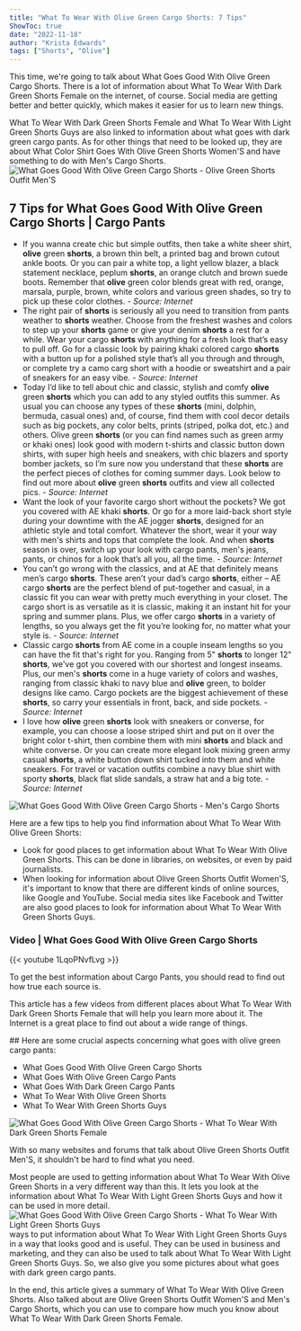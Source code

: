 ```yaml
---
title: "What To Wear With Olive Green Cargo Shorts: 7 Tips"
ShowToc: true 
date: "2022-11-18"
author: "Krista Edwards" 
tags: ["Shorts", "Olive"]
---
```


	
This time, we're going to talk about What Goes Good With Olive Green Cargo Shorts. There is a lot of information about What To Wear With Dark Green Shorts Female on the internet, of course. Social media are getting better and better quickly, which makes it easier for us to learn new things.

What To Wear With Dark Green Shorts Female and What To Wear With Light Green Shorts Guys are also linked to information about what goes with dark green cargo pants. As for other things that need to be looked up, they are about What Color Shirt Goes With Olive Green Shorts Women'S and have something to do with Men's Cargo Shorts.
<img loading="lazy" src="http://f-rules.com/wp-content/uploads/2016/03/what-colors-go-with-Olive.jpg" onerror="this.onerror=null;this.src='https://blogger.googleusercontent.com/img/a/AVvXsEhe7F7TRXHtjiKvHb5vS7DmnxvpHiDyoYyYvm1nHB3Qp2_w3BnM6A2eq4v7FYxCC9bfZt3a9vIMtAYEKUiaDQbHMg-ViyGmRIj39MLp0bGFfgfYw1Dc9q_H-T0wiTm3l0Uq42dETrN9eC8aGJ9_IORZsxST1AcLR7np1koOfcc7tnHa4S8Mwz_xD9d0=s16000';" alt="What Goes Good With Olive Green Cargo Shorts - Olive Green Shorts Outfit Men'S" >

## 7 Tips for What Goes Good With Olive Green Cargo Shorts | Cargo Pants
-   If you wanna create chic but simple outfits, then take a white sheer shirt, **olive** green **shorts**, a brown thin belt, a printed bag and brown cutout ankle boots. Or you can pair a white top, a light yellow blazer, a black statement necklace, peplum **shorts**, an orange clutch and brown suede boots. Remember that **olive** green color blends great with red, orange, marsala, purple, brown, white colors and various green shades, so try to pick up these color clothes. - <cite>Source: Internet</cite>
-   The right pair of **shorts** is seriously all you need to transition from pants weather to **shorts** weather. Choose from the freshest washes and colors to step up your **shorts** game or give your denim **shorts** a rest for a while. Wear your cargo **shorts** with anything for a fresh look that’s easy to pull off. Go for a classic look by pairing khaki colored cargo **shorts** with a button up for a polished style that’s all you through and through, or complete try a camo carg short with a hoodie or sweatshirt and a pair of sneakers for an easy vibe. - <cite>Source: Internet</cite>
-   Today I’d like to tell about chic and classic, stylish and comfy **olive** green **shorts** which you can add to any styled outfits this summer. As usual you can choose any types of these **shorts** (mini, dolphin, bermuda, casual ones) and, of course, find them with cool decor details such as big pockets, any color belts, prints (striped, polka dot, etc.) and others. Olive green **shorts** (or you can find names such as green army or khaki ones) look good with modern t-shirts and classic button down shirts, with super high heels and sneakers, with chic blazers and sporty bomber jackets, so I’m sure now you understand that these **shorts** are the perfect pieces of clothes for coming summer days. Look below to find out more about **olive** green **shorts** outfits and view all collected pics. - <cite>Source: Internet</cite>
-   Want the look of your favorite cargo short without the pockets? We got you covered with AE khaki **shorts**. Or go for a more laid-back short style during your downtime with the AE jogger **shorts**, designed for an athletic style and total comfort. Whatever the short, wear it your way with men's shirts and tops that complete the look. And when **shorts** season is over, switch up your look with cargo pants, men's jeans, pants, or chinos for a look that’s all you, all the time. - <cite>Source: Internet</cite>
-   You can’t go wrong with the classics, and at AE that definitely means men’s cargo **shorts**. These aren’t your dad’s cargo **shorts**, either – AE cargo **shorts** are the perfect blend of put-together and casual, in a classic fit you can wear with pretty much everything in your closet. The cargo short is as versatile as it is classic, making it an instant hit for your spring and summer plans. Plus, we offer cargo **shorts** in a variety of lengths, so you always get the fit you’re looking for, no matter what your style is. - <cite>Source: Internet</cite>
-   Classic cargo **shorts** from AE come in a couple inseam lengths so you can have the fit that's right for you. Ranging from 5" **shorts** to longer 12" **shorts**, we've got you covered with our shortest and longest inseams. Plus, our men's **shorts** come in a huge variety of colors and washes, ranging from classic khaki to navy blue and **olive** green, to bolder designs like camo. Cargo pockets are the biggest achievement of these **shorts**, so carry your essentials in front, back, and side pockets. - <cite>Source: Internet</cite>
-   I love how **olive** green **shorts** look with sneakers or converse, for example, you can choose a loose striped shirt and put on it over the bright color t-shirt, then combine them with mini **shorts** and black and white converse. Or you can create more elegant look mixing green army casual **shorts**, a white button down shirt tucked into them and white sneakers. For travel or vacation outfits combine a navy blue shirt with sporty **shorts**, black flat slide sandals, a straw hat and a big tote. - <cite>Source: Internet</cite>


<img loading="lazy" src="https://i.pinimg.com/originals/92/02/8a/92028ac8fe4d1b1c870f82170228604c.jpg" onerror="this.onerror=null;this.src='https://blogger.googleusercontent.com/img/a/AVvXsEhe7F7TRXHtjiKvHb5vS7DmnxvpHiDyoYyYvm1nHB3Qp2_w3BnM6A2eq4v7FYxCC9bfZt3a9vIMtAYEKUiaDQbHMg-ViyGmRIj39MLp0bGFfgfYw1Dc9q_H-T0wiTm3l0Uq42dETrN9eC8aGJ9_IORZsxST1AcLR7np1koOfcc7tnHa4S8Mwz_xD9d0=s16000';" alt="What Goes Good With Olive Green Cargo Shorts - Men's Cargo Shorts" >

Here are a few tips to help you find information about What To Wear With Olive Green Shorts:
- Look for good places to get information about What To Wear With Olive Green Shorts. This can be done in libraries, on websites, or even by paid journalists.
- When looking for information about Olive Green Shorts Outfit Women'S, it's important to know that there are different kinds of online sources, like Google and YouTube. Social media sites like Facebook and Twitter are also good places to look for information about What To Wear With Green Shorts Guys.

### Video | What Goes Good With Olive Green Cargo Shorts
{{< youtube 1LqoPNvfLvg >}} 

To get the best information about Cargo Pants, you should read to find out how true each source is.

This article has a few videos from different places about What To Wear With Dark Green Shorts Female that will help you learn more about it. The Internet is a great place to find out about a wide range of things.
<script async="async" data-cfasync="false" src="//normallydemandedalter.com/fe63df3c5408708b15d8dc3d9b206b31/invoke.js"></script>
<div id="container-fe63df3c5408708b15d8dc3d9b206b31"></div>
## Here are some crucial aspects concerning what goes with olive green cargo pants:

- What Goes Good With Olive Green Cargo Shorts
- What Goes With Olive Green Cargo Pants
- What Goes With Dark Green Cargo Pants
- What To Wear With Olive Green Shorts
- What To Wear With Green Shorts Guys

 <img loading="lazy" src="https://i.ebayimg.com/images/g/xjwAAOSw2S1fV8dN/s-l300.jpg" onerror="this.onerror=null;this.src='https://blogger.googleusercontent.com/img/a/AVvXsEhe7F7TRXHtjiKvHb5vS7DmnxvpHiDyoYyYvm1nHB3Qp2_w3BnM6A2eq4v7FYxCC9bfZt3a9vIMtAYEKUiaDQbHMg-ViyGmRIj39MLp0bGFfgfYw1Dc9q_H-T0wiTm3l0Uq42dETrN9eC8aGJ9_IORZsxST1AcLR7np1koOfcc7tnHa4S8Mwz_xD9d0=s16000';" alt="What Goes Good With Olive Green Cargo Shorts - What To Wear With Dark Green Shorts Female" >

With so many websites and forums that talk about Olive Green Shorts Outfit Men'S, it shouldn't be hard to find what you need.

Most people are used to getting information about What To Wear With Olive Green Shorts in a very different way than this. It lets you look at the information about What To Wear With Light Green Shorts Guys and how it can be used in more detail.
<img loading="lazy" src="https://cdn.blessthisstuff.com/imagens/stuff/tad-force-10-cargo-shorts-4.jpg" onerror="this.onerror=null;this.src='https://blogger.googleusercontent.com/img/a/AVvXsEhe7F7TRXHtjiKvHb5vS7DmnxvpHiDyoYyYvm1nHB3Qp2_w3BnM6A2eq4v7FYxCC9bfZt3a9vIMtAYEKUiaDQbHMg-ViyGmRIj39MLp0bGFfgfYw1Dc9q_H-T0wiTm3l0Uq42dETrN9eC8aGJ9_IORZsxST1AcLR7np1koOfcc7tnHa4S8Mwz_xD9d0=s16000';" alt="What Goes Good With Olive Green Cargo Shorts - What To Wear With Light Green Shorts Guys" >
ways to put information about What To Wear With Light Green Shorts Guys in a way that looks good and is useful. They can be used in business and marketing, and they can also be used to talk about What To Wear With Light Green Shorts Guys. So, we also give you some pictures about what goes with dark green cargo pants.

In the end, this article gives a summary of What To Wear With Olive Green Shorts. Also talked about are Olive Green Shorts Outfit Women'S and Men's Cargo Shorts, which you can use to compare how much you know about What To Wear With Dark Green Shorts Female.
	
	
	
	


